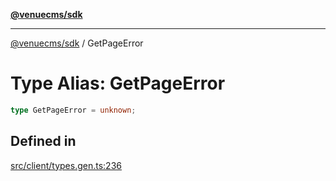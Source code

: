 [**@venuecms/sdk**](../Index.md)

***

[@venuecms/sdk](../Index.md) / GetPageError

# Type Alias: GetPageError

```ts
type GetPageError = unknown;
```

## Defined in

[src/client/types.gen.ts:236](https://github.com/venuecms/sdk/blob/2edfd13c06baf443bbea491be2ef200d66919dd4/src/client/types.gen.ts#L236)
